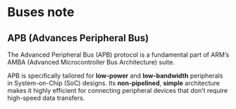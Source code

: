 # Buses note


## APB (Advances Peripheral Bus)

The Advanced Peripheral Bus (APB) protocol is a fundamental part of ARM’s AMBA
(Advanced Microcontroller Bus Architecture) suite.

APB is specifically tailored for **low-power** and **low-bandwidth** peripherals in
System-on-Chip (SoC) designs. Its **non-pipelined**, **simple** architecture makes it
highly efficient for connecting peripheral devices that don’t require
high-speed data transfers. 
